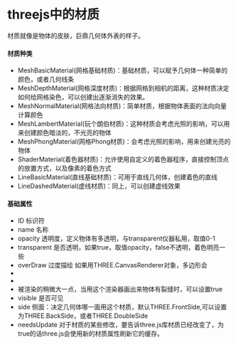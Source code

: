 # threejs中的材质

材质就像是物体的皮肤，巨鼎几何体外表的样子。

#### 材质种类
+ MeshBasicMaterial(网格基础材质)：基础材质，可以赋予几何体一种简单的颜色，或者几何线条
+ MeshDepthMaterial(网格深度材质)：根据网格到相机的距离，这种材质决定如何给网格染色，可以创建出逐渐消失的效果。
+ MeshNormalMaterial(网格法向材质)：简单材质，根据物体表面的法向向量计算颜色
+ MeshLambertMaterial(玩个朗伯材质)：这种材质会考虑光照的影响，可以用来创建颜色暗淡的，不光亮的物体
+ MeshPhongMaterial(网格Phong材质)：会考虑光照的影响，用来创建光亮的物体
+ ShaderMaterial(着色器材质)：允许使用自定义的着色器程序，直接控制顶点的放置方式，以及像素的着色方式
+ LineBasicMaterial(直线基础材质)：可用于直线几何体，创建着色的直线
+ LineDashedMaterial(虚线材质)：同上，可以创建虚线效果

#### 基础属性
+ ID 标识符
+ name 名称
+ opacity 透明度，定义物体有多透明，与transparent仪器私用，取值0-1
+ transparent 是否透明，如果true，取值opacity，false不透明，着色明亮一些
+ overDraw 过度描绘 如果用THREE.CanvasRenderer对象，多边形会
+ 
+ 
+ 被渲染的稍微大一点，当用这个渲染器画出来物体有裂缝时，可以设置true
+ visible 是否可见
+ side 侧面：决定几何体哪一面用这个材质，默认THREE.FrontSide,可以设置为THREE.BackSide，或者THREE.DoubleSide
+ needsUpdate 对于材质的某些修改，要告诉three.js库材质已经改变了，为true的话three.js会使用新的材质属性刷新它的缓存。



